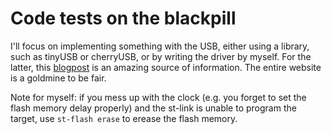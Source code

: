 # Code tests on the blackpill
I'll focus on implementing something with the USB, either using a library, such as tinyUSB or cherryUSB, or by writing the driver by myself.
For the latter, this [blogpost](https://andybrown.me.uk/2016/01/09/f042usbhid/) is an amazing source of information. The entire website is a goldmine to be fair.

Note for myself: if you mess up with the clock (e.g. you forget to set the flash memory delay properly) and the st-link is unable to program the target, use ```st-flash erase``` to erease the flash memory.
